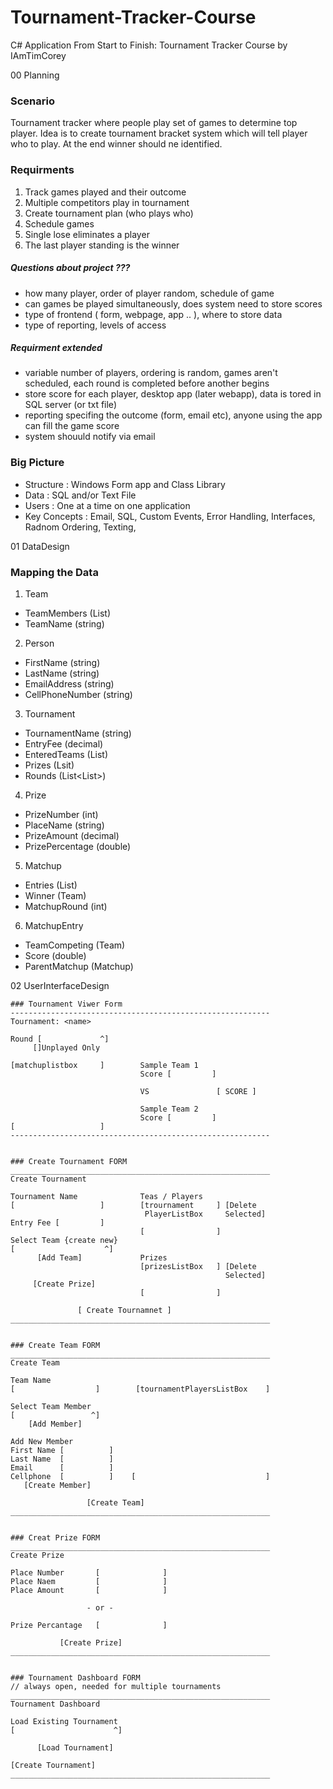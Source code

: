 # Tournament-Tracker-Course
C# Application From Start to Finish: Tournament Tracker Course by IAmTimCorey

00 Planning

### Scenario 
Tournament tracker where people play set of games to determine top player. 
Idea is to create tournament bracket system which will tell player who to play.
At the end winner should ne identified.

###  Requirments
1. Track games played and their outcome
2. Multiple competitors play in tournament
3. Create tournament plan (who plays who)
4. Schedule games
5. Single lose eliminates a player
6. The last player standing is the winner

##### Questions about project ???
- how many player, order of player random, schedule of game
- can games be played simultaneously, does system need to store scores
- type of frontend ( form, webpage, app .. ), where to store data
- type of reporting, levels of access

##### Requirment extended
- variable number of players, ordering is random, games aren't scheduled, each round is completed before another begins
- store score for each player, desktop app (later webapp), data is tored in SQL server (or txt file)
- reporting specifing the outcome (form, email etc), anyone using the app can fill the game score
- system shouuld notify via email

### Big Picture
- Structure : Windows Form app and Class Library
- Data : SQL and/or Text File
- Users : One at a time on one application
- Key Concepts : Email, SQL, Custom Events, Error Handling, Interfaces, Radnom Ordering, Texting, 


01 DataDesign

### Mapping the Data

1. Team
* TeamMembers (List<Person>)
* TeamName (string)

2. Person
* FirstName (string)
* LastName (string)
* EmailAddress (string)
* CellPhoneNumber (string)
 
3. Tournament
* TournamentName (string)
* EntryFee (decimal)
* EnteredTeams (List<Team>)
* Prizes (Lsit<Prize>)
* Rounds (List<List<Matchup>>)

4. Prize
* PrizeNumber (int)
* PlaceName (string)
* PrizeAmount (decimal)
* PrizePercentage (double)

5. Matchup
* Entries (List<MatchupEntry>)
* Winner (Team)
* MatchupRound (int)

6. MatchupEntry
* TeamCompeting (Team)
* Score (double)
* ParentMatchup (Matchup)


02 UserInterfaceDesign

```text
### Tournament Viwer Form
----------------------------------------------------------
Tournament: <name>

Round [             ^]
     []Unplayed Only

[matchuplistbox     ]        Sample Team 1
                             Score [         ]

                             VS               [ SCORE ]

                             Sample Team 2
                             Score [         ]
[                   ]
----------------------------------------------------------


### Create Tournament FORM
__________________________________________________________
Create Tournament
  
Tournament Name              Teas / Players
[                   ]        [trournament     ] [Delete
                              PlayerListBox     Selected]
Entry Fee [         ]
                             [                ]
Select Team {create new}
[                    ^]
      [Add Team]             Prizes
                             [prizesListBox   ] [Delete
                                                Selected]
     [Create Prize]
                             [                ]

               [ Create Tournamnet ]
__________________________________________________________


### Create Team FORM
__________________________________________________________
Create Team

Team Name
[                  ]        [tournamentPlayersListBox    ]

Select Team Member
[                 ^]
    [Add Member]

Add New Member
First Name [          ]
Last Name  [          ]
Email      [          ]
Cellphone  [          ]    [                             ]
   [Create Member]

                 [Create Team]
__________________________________________________________
 

### Creat Prize FORM
__________________________________________________________
Create Prize

Place Number       [              ]
Place Naem         [              ]
Place Amount       [              ]

                 - or -

Prize Percantage   [              ]

           [Create Prize]
__________________________________________________________


### Tournament Dashboard FORM
// always open, needed for multiple tournaments
__________________________________________________________
Tournament Dashboard

Load Existing Tournament
[                      ^]

      [Load Tournament]

[Create Tournament]
__________________________________________________________
```
